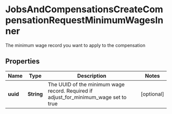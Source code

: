 

# JobsAndCompensationsCreateCompensationRequestMinimumWagesInner

The minimum wage record you want to apply to the compensation

## Properties

| Name | Type | Description | Notes |
|------------ | ------------- | ------------- | -------------|
|**uuid** | **String** | The UUID of the minimum wage record. Required if adjust_for_minimum_wage set to true |  [optional] |



